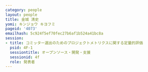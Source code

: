 ```yaml
---
category: people
layout: people
title: 金城 清史
yomi: キンジョウ キヨフミ
pageid: '4073'
emailhash: 5c924f5ef70fec27b6af1b524a41bc8a
session:
- title: コミッター選出のためのプロジェクトメトリクスに関する定量的評価
  psid: 4F-1
  sessiontitle: オープンソース・開発・支援
  sessionid: 4f
  role: 発表者
---
```

